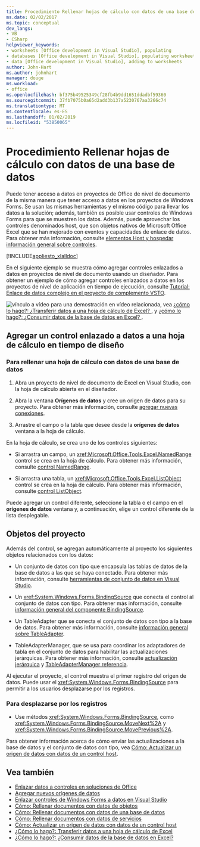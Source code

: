 ```yaml
---
title: Procedimiento Rellenar hojas de cálculo con datos de una base de datos
ms.date: 02/02/2017
ms.topic: conceptual
dev_langs:
- VB
- CSharp
helpviewer_keywords:
- worksheets [Office development in Visual Studio], populating
- databases [Office development in Visual Studio], populating worksheets
- data [Office development in Visual Studio], adding to worksheets
author: John-Hart
ms.author: johnhart
manager: douge
ms.workload:
- office
ms.openlocfilehash: bf375b49525349cf28fb4b9dd1651ddadbf59360
ms.sourcegitcommit: 37fb7075b0a65d2add3b137a5230767aa3266c74
ms.translationtype: MT
ms.contentlocale: es-ES
ms.lasthandoff: 01/02/2019
ms.locfileid: "53850065"
---
```

# <a name="how-to-populate-worksheets-with-data-from-a-database"></a>Procedimiento Rellenar hojas de cálculo con datos de una base de datos

Puede tener acceso a datos en proyectos de Office de nivel de documento de la misma manera que tener acceso a datos en los proyectos de Windows Forms. Se usan las mismas herramientas y el mismo código para llevar los datos a la solución; además, también es posible usar controles de Windows Forms para que se muestren los datos. Además, puede aprovechar los controles denominados host, que son objetos nativos de Microsoft Office Excel que se han mejorado con eventos y capacidades de enlace de datos. Para obtener más información, consulte [elementos Host y hospedar información general sobre controles](../vsto/host-items-and-host-controls-overview.md).

[!INCLUDE[appliesto_xlalldoc](../vsto/includes/appliesto-xlalldoc-md.md)]

En el siguiente ejemplo se muestra cómo agregar controles enlazados a datos en proyectos de nivel de documento usando un diseñador. Para obtener un ejemplo de cómo agregar controles enlazados a datos en los proyectos de nivel de aplicación en tiempo de ejecución, consulte [Tutorial: Enlace de datos complejo en el proyecto de complemento VSTO](../vsto/walkthrough-complex-data-binding-in-vsto-add-in-project.md).

![vínculo a vídeo](../vsto/media/playvideo.gif "vínculo al vídeo") para una demostración en vídeo relacionada, vea [¿cómo lo hago?: ¿Transferir datos a una hoja de cálculo de Excel? ](http://go.microsoft.com/fwlink/?LinkID=130277), y [¿cómo lo hago?: ¿Consumir datos de la base de datos en Excel? ](http://go.microsoft.com/fwlink/?LinkID=130287).

## <a name="add-a-data-bound-control-to-a-worksheet-at-design-time"></a>Agregar un control enlazado a datos a una hoja de cálculo en tiempo de diseño

### <a name="to-populate-a-worksheet-with-data-from-a-database"></a>Para rellenar una hoja de cálculo con datos de una base de datos

1.  Abra un proyecto de nivel de documento de Excel en Visual Studio, con la hoja de cálculo abierta en el diseñador.

2.  Abra la ventana **Orígenes de datos** y cree un origen de datos para su proyecto. Para obtener más información, consulte [agregar nuevas conexiones](../data-tools/add-new-connections.md).

3.  Arrastre el campo o la tabla que desee desde la **orígenes de datos** ventana a la hoja de cálculo.

En la hoja de cálculo, se crea uno de los controles siguientes:

-   Si arrastra un campo, un <xref:Microsoft.Office.Tools.Excel.NamedRange> control se crea en la hoja de cálculo. Para obtener más información, consulte [control NamedRange](../vsto/namedrange-control.md).

-   Si arrastra una tabla, un <xref:Microsoft.Office.Tools.Excel.ListObject> control se crea en la hoja de cálculo. Para obtener más información, consulte [control ListObject](../vsto/listobject-control.md).

Puede agregar un control diferente, seleccione la tabla o el campo en el **orígenes de datos** ventana y, a continuación, elige un control diferente de la lista desplegable.

## <a name="objects-in-the-project"></a>Objetos del proyecto

Además del control, se agregan automáticamente al proyecto los siguientes objetos relacionados con los datos:

-   Un conjunto de datos con tipo que encapsula las tablas de datos de la base de datos a las que se haya conectado. Para obtener más información, consulte [herramientas de conjunto de datos en Visual Studio](../data-tools/dataset-tools-in-visual-studio.md).

-   Un <xref:System.Windows.Forms.BindingSource> que conecta el control al conjunto de datos con tipo. Para obtener más información, consulte [información general del componente BindingSource](/dotnet/framework/winforms/controls/bindingsource-component-overview).

-   Un TableAdapter que se conecta el conjunto de datos con tipo a la base de datos. Para obtener más información, consulte [información general sobre TableAdapter](../data-tools/fill-datasets-by-using-tableadapters.md#tableadapter-overview).

-   TableAdapterManager, que se usa para coordinar los adaptadores de tabla en el conjunto de datos para habilitar las actualizaciones jerárquicas. Para obtener más información, consulte [actualización jerárquica](../data-tools/hierarchical-update.md) y [TableAdapterManager referencia](../data-tools/fill-datasets-by-using-tableadapters.md#tableadaptermanager-reference).

Al ejecutar el proyecto, el control muestra el primer registro del origen de datos. Puede usar el <xref:System.Windows.Forms.BindingSource> para permitir a los usuarios desplazarse por los registros.

### <a name="to-scroll-through-the-records"></a>Para desplazarse por los registros

-   Use métodos <xref:System.Windows.Forms.BindingSource>, como <xref:System.Windows.Forms.BindingSource.MoveNext%2A> y <xref:System.Windows.Forms.BindingSource.MovePrevious%2A>.

Para obtener información acerca de cómo enviar las actualizaciones a la base de datos y el conjunto de datos con tipo, vea [Cómo: Actualizar un origen de datos con datos de un control host](../vsto/how-to-update-a-data-source-with-data-from-a-host-control.md).

## <a name="see-also"></a>Vea también

- [Enlazar datos a controles en soluciones de Office](../vsto/binding-data-to-controls-in-office-solutions.md)
- [Agregar nuevos orígenes de datos](../data-tools/add-new-data-sources.md)
- [Enlazar controles de Windows Forms a datos en Visual Studio](../data-tools/bind-windows-forms-controls-to-data-in-visual-studio.md)
- [Cómo: Rellenar documentos con datos de objetos](../vsto/how-to-populate-documents-with-data-from-objects.md)
- [Cómo: Rellenar documentos con datos de una base de datos](../vsto/how-to-populate-documents-with-data-from-a-database.md)
- [Cómo: Rellenar documentos con datos de servicios](../vsto/how-to-populate-documents-with-data-from-services.md)
- [Cómo: Actualizar un origen de datos con datos de un control host](../vsto/how-to-update-a-data-source-with-data-from-a-host-control.md)
- [¿Cómo lo hago?: Transferir datos a una hoja de cálculo de Excel](http://go.microsoft.com/fwlink/?LinkID=130277)
- [¿Cómo lo hago?: ¿Consumir datos de la base de datos en Excel?](http://go.microsoft.com/fwlink/?LinkID=130287)